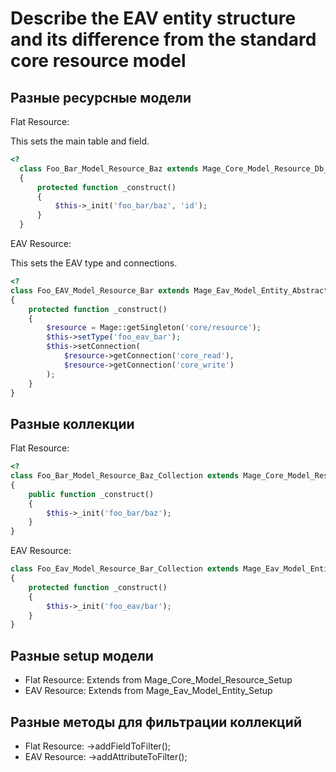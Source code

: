 # Describe the EAV entity structure and its difference from the standard core resource model

## Разные ресурсные модели

Flat Resource:

This sets the main table and field.

```php
<?
  class Foo_Bar_Model_Resource_Baz extends Mage_Core_Model_Resource_Db_Abstract
  {
      protected function _construct()
      {
          $this->_init('foo_bar/baz', 'id');
      }
  }
```
EAV Resource:

This sets the EAV type and connections.

```php
<?
class Foo_EAV_Model_Resource_Bar extends Mage_Eav_Model_Entity_Abstract
{
    protected function _construct()
    {
        $resource = Mage::getSingleton('core/resource');
        $this->setType('foo_eav_bar');
        $this->setConnection(
            $resource->getConnection('core_read'),
            $resource->getConnection('core_write')
        );
    }
}
```
## Разные коллекции

Flat Resource:

```php
<?
class Foo_Bar_Model_Resource_Baz_Collection extends Mage_Core_Model_Resource_Db_Collection_Abstract
{
    public function _construct()
    {
        $this->_init('foo_bar/baz');
    }
}
```

EAV Resource:

```php
class Foo_Eav_Model_Resource_Bar_Collection extends Mage_Eav_Model_Entity_Collection_Abstract
{
    protected function _construct()
    {
        $this->_init('foo_eav/bar');
    }
}
```

## Разные setup модели

  * Flat Resource: Extends from Mage_Core_Model_Resource_Setup
  * EAV Resource: Extends from Mage_Eav_Model_Entity_Setup

## Разные методы для фильтрации коллекций

  * Flat Resource: ->addFieldToFilter();
  * EAV Resource: ->addAttributeToFilter();
